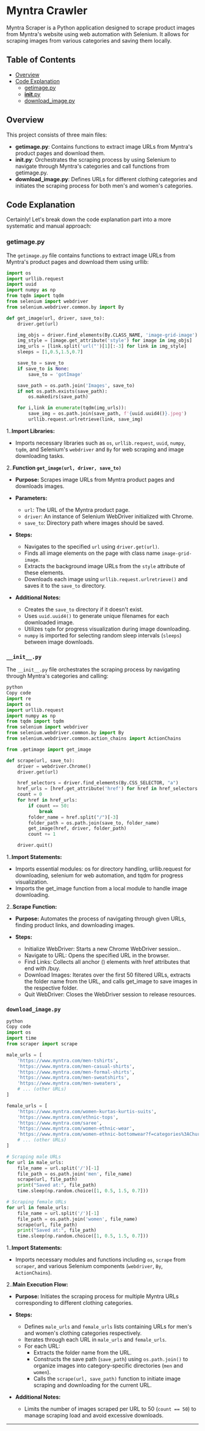 
# Myntra Crawler

Myntra Scraper is a Python application designed to scrape product images from Myntra's website using web automation with Selenium. It allows for scraping images from various categories and saving them locally.

## Table of Contents

- [Overview](#overview)
- [Code Explanation](#code-explanation)
  - [getimage.py](#getimagepy)
  - [__init__.py](#__init__.py)
  - [download_image.py](#download_imagepy)

## Overview

This project consists of three main files:
- **getimage.py**: Contains functions to extract image URLs from Myntra's product pages and download them.
- **__init__.py**: Orchestrates the scraping process by using Selenium to navigate through Myntra's categories and call functions from getimage.py.
- **download_image.py**: Defines URLs for different clothing categories and initiates the scraping process for both men's and women's categories.


## Code Explanation

Certainly! Let's break down the code explanation part into a more systematic and manual approach:


### getimage.py

The `getimage.py` file contains functions to extract image URLs from Myntra's product pages and download them using urllib:

```python
import os
import urllib.request
import uuid
import numpy as np
from tqdm import tqdm
from selenium import webdriver
from selenium.webdriver.common.by import By

def get_image(url, driver, save_to):
    driver.get(url)

    img_objs = driver.find_elements(By.CLASS_NAME, 'image-grid-image')
    img_style = [image.get_attribute('style') for image in img_objs]
    img_urls = [link.split('url("')[1][:-3] for link in img_style]
    sleeps = [1,0.5,1.5,0.7]

    save_to = save_to
    if save_to is None:
        save_to = 'gotImage'

    save_path = os.path.join('Images', save_to)
    if not os.path.exists(save_path):
        os.makedirs(save_path)

    for i,link in enumerate(tqdm(img_urls)):
        save_img = os.path.join(save_path, f'{uuid.uuid4()}.jpeg')
        urllib.request.urlretrieve(link, save_img)
```
  1..**Import Libraries:**
   - Imports necessary libraries such as `os`, `urllib.request`, `uuid`, `numpy`, `tqdm`, and Selenium's `webdriver` and `By` for web scraping and image downloading tasks.

  2..**Function `get_image(url, driver, save_to)`**
   - **Purpose:** Scrapes image URLs from Myntra product pages and downloads images.
   - **Parameters:**
     - `url`: The URL of the Myntra product page.
     - `driver`: An instance of Selenium WebDriver initialized with Chrome.
     - `save_to`: Directory path where images should be saved.
   
   - **Steps:**
     - Navigates to the specified `url` using `driver.get(url)`.
     - Finds all image elements on the page with class name `image-grid-image`.
     - Extracts the background image URLs from the `style` attribute of these elements.
     - Downloads each image using `urllib.request.urlretrieve()` and saves it to the `save_to` directory.

   - **Additional Notes:**
     - Creates the `save_to` directory if it doesn't exist.
     - Uses `uuid.uuid4()` to generate unique filenames for each downloaded image.
     - Utilizes `tqdm` for progress visualization during image downloading.
     - `numpy` is imported for selecting random sleep intervals (`sleeps`) between image downloads.
       

### `__init__.py`

The `__init__.py` file orchestrates the scraping process by navigating through Myntra's categories and calling:

```python
python
Copy code
import re
import os
import urllib.request
import numpy as np
from tqdm import tqdm
from selenium import webdriver
from selenium.webdriver.common.by import By
from selenium.webdriver.common.action_chains import ActionChains

from .getimage import get_image

def scrape(url, save_to):
    driver = webdriver.Chrome()
    driver.get(url)

    href_selectors = driver.find_elements(By.CSS_SELECTOR, "a")
    href_urls = [href.get_attribute('href') for href in href_selectors if href.get_attribute('href') is not None and href.get_attribute('href').endswith('/buy')]
    count = 0
    for href in href_urls:
        if count == 50:
            break
        folder_name = href.split("/")[-3]
        folder_path = os.path.join(save_to, folder_name)
        get_image(href, driver, folder_path)
        count += 1

    driver.quit()
  ```




1..**Import Statements:**
   - Imports essential modules: os for directory handling, urllib.request for downloading, selenium for web automation, and tqdm for progress visualization.
  - Imports the get_image function from a local module to handle image downloading.


2..**Scrape Function:**
   - **Purpose:** Automates the process of navigating through given URLs, finding product links, and downloading images.
   
   - **Steps:**
     - Initialize WebDriver: Starts a new Chrome WebDriver session..
     - Navigate to URL: Opens the specified URL in the browser.
     - Find Links: Collects all anchor (<a>) elements with href attributes that end with /buy.
     - Download Images: Iterates over the first 50 filtered URLs, extracts the folder name from the URL, and calls get_image to save images in the respective folder.
     - Quit WebDriver: Closes the WebDriver session to release resources.



### `download_image.py`
```python
python
Copy code
import os
import time
from scraper import scrape

male_urls = [
    'https://www.myntra.com/men-tshirts',
    'https://www.myntra.com/men-casual-shirts',
    'https://www.myntra.com/men-formal-shirts',
    'https://www.myntra.com/men-sweatshirts',
    'https://www.myntra.com/men-sweaters',
    # ... (other URLs)
]

female_urls = [
    'https://www.myntra.com/women-kurtas-kurtis-suits',
    'https://www.myntra.com/ethnic-tops',
    'https://www.myntra.com/saree',
    'https://www.myntra.com/women-ethnic-wear',
    'https://www.myntra.com/women-ethnic-bottomwear?f=categories%3AChuridar%2CLeggings%2CSalwar',
    # ... (other URLs)
]

# Scraping male URLs
for url in male_urls:
    file_name = url.split('/')[-1]
    file_path = os.path.join('men', file_name)
    scrape(url, file_path)
    print("Saved at:", file_path)
    time.sleep(np.random.choice([1, 0.5, 1.5, 0.7]))

# Scraping female URLs
for url in female_urls:
    file_name = url.split('/')[-1]
    file_path = os.path.join('women', file_name)
    scrape(url, file_path)
    print("Saved at:", file_path)
    time.sleep(np.random.choice([1, 0.5, 1.5, 0.7]))
```


1..**Import Statements:**
   - Imports necessary modules and functions including `os`, `scrape` from `scraper`, and various Selenium components (`webdriver`, `By`, `ActionChains`).

2..**Main Execution Flow:**
   - **Purpose:** Initiates the scraping process for multiple Myntra URLs corresponding to different clothing categories.
   
   - **Steps:**
     - Defines `male_urls` and `female_urls` lists containing URLs for men's and women's clothing categories respectively.
     - Iterates through each URL in `male_urls` and `female_urls`.
     - For each URL:
       - Extracts the folder name from the URL.
       - Constructs the save path (`save_path`) using `os.path.join()` to organize images into category-specific directories (`men` and `women`).
       - Calls the `scrape(url, save_path)` function to initiate image scraping and downloading for the current URL.

   - **Additional Notes:**
     - Limits the number of images scraped per URL to 50 (`count == 50`) to manage scraping load and avoid excessive downloads.


---

